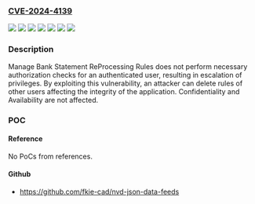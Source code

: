 ### [CVE-2024-4139](https://cve.mitre.org/cgi-bin/cvename.cgi?name=CVE-2024-4139)
![](https://img.shields.io/static/v1?label=Product&message=SAP%20S%2F4%20HANA%20(Manage%20Bank%20Statement%20Reprocessing%20Rules)&color=blue)
![](https://img.shields.io/static/v1?label=Version&message=S4CORE%20105%20&color=brightgreen)
![](https://img.shields.io/static/v1?label=Version&message=S4CORE%20106%20&color=brightgreen)
![](https://img.shields.io/static/v1?label=Version&message=S4CORE%20107%20&color=brightgreen)
![](https://img.shields.io/static/v1?label=Version&message=S4CORE%20108%20&color=brightgreen)
![](https://img.shields.io/static/v1?label=Version&message=SAPSCORE%20131%20&color=brightgreen)
![](https://img.shields.io/static/v1?label=Vulnerability&message=CWE-862%3A%20Missing%20Authorization&color=brightgreen)

### Description

Manage Bank Statement ReProcessing Rules does not perform necessary authorization checks for an authenticated user, resulting in escalation of privileges. By exploiting this vulnerability, an attacker can delete rules of other users affecting the integrity of the application. Confidentiality and Availability are not affected.

### POC

#### Reference
No PoCs from references.

#### Github
- https://github.com/fkie-cad/nvd-json-data-feeds

